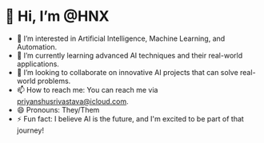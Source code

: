 # 👋 Hi, I’m @HNX

- 👀 I’m interested in Artificial Intelligence, Machine Learning, and Automation.
- 🌱 I’m currently learning advanced AI techniques and their real-world applications.
- 💞️ I’m looking to collaborate on innovative AI projects that can solve real-world problems.
- 📫 How to reach me: You can reach me via [priyanshusrivastava@icloud.com](mailto:email@example.com).
- 😄 Pronouns: They/Them
- ⚡ Fun fact: I believe AI is the future, and I'm excited to be part of that journey!

<!---
HNXREC/HNXREC is a ✨ special ✨ repository because its `README.md` (this file) appears on your GitHub profile.
You can click the Preview link to take a look at your changes.
--->
